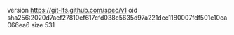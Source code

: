 version https://git-lfs.github.com/spec/v1
oid sha256:2020d7aef27810ef617cfd038c5635d97a221dec1180007fdf501e10ea066ea6
size 531
